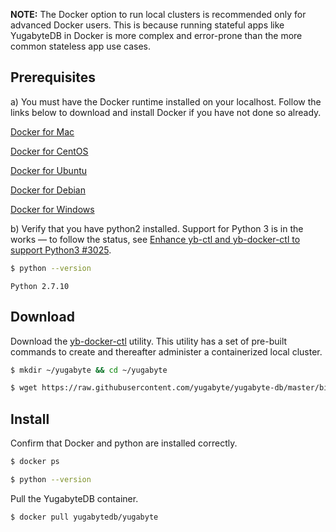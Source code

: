 **NOTE:**
The Docker option to run local clusters is recommended only for advanced Docker users. This is because running stateful apps like YugabyteDB in Docker is more complex and error-prone than the more common stateless app use cases.

## Prerequisites

a) You must have the Docker runtime installed on your localhost. Follow the links below to download and install Docker if you have not done so already.

<i class="fab fa-apple" aria-hidden="true"></i> [Docker for Mac](https://store.docker.com/editions/community/docker-ce-desktop-mac)

<i class="fab fa-centos"></i> [Docker for CentOS](https://store.docker.com/editions/community/docker-ce-server-centos)

<i class="fab fa-ubuntu"></i> [Docker for Ubuntu](https://store.docker.com/editions/community/docker-ce-server-ubuntu)

<i class="icon-debian"></i> [Docker for Debian](https://store.docker.com/editions/community/docker-ce-server-debian)

<i class="fab fa-windows" aria-hidden="true"></i> [Docker for Windows](https://store.docker.com/editions/community/docker-ce-desktop-windows)

b) Verify that you have python2 installed. Support for Python 3 is in the works — to follow the status, see [Enhance yb-ctl and yb-docker-ctl to support Python3 #3025](https://github.com/yugabyte/yugabyte-db/issues/3025).

```sh
$ python --version
```

```
Python 2.7.10
```

## Download

Download the [yb-docker-ctl](../../admin/yb-docker-ctl/) utility. This utility has a set of pre-built commands to create and thereafter administer a containerized local cluster.

```sh
$ mkdir ~/yugabyte && cd ~/yugabyte
```

```sh
$ wget https://raw.githubusercontent.com/yugabyte/yugabyte-db/master/bin/yb-docker-ctl && chmod +x yb-docker-ctl
```

## Install

Confirm that Docker and python are installed correctly.

```sh
$ docker ps
```

```sh
$ python --version
```

Pull the YugabyteDB container.

```sh
$ docker pull yugabytedb/yugabyte
```
